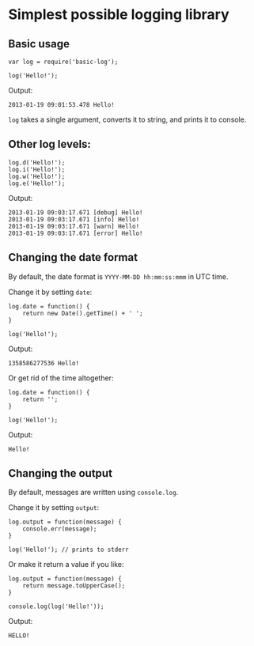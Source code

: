 # Simplest possible logging library

## Basic usage

	var log = require('basic-log');

	log('Hello!');

Output:

	2013-01-19 09:01:53.478 Hello!

`log` takes a single argument, converts it to string, and prints it to console.

## Other log levels:

	log.d('Hello!');
	log.i('Hello!');
	log.w('Hello!');
	log.e('Hello!');

Output:

	2013-01-19 09:03:17.671 [debug] Hello!
	2013-01-19 09:03:17.671 [info] Hello!
	2013-01-19 09:03:17.671 [warn] Hello!
	2013-01-19 09:03:17.671 [error] Hello!

## Changing the date format

By default, the date format is `YYYY-MM-DD hh:mm:ss:mmm` in UTC time.

Change it by setting `date`:

	log.date = function() {
		return new Date().getTime() + ' ';
	}

	log('Hello!');

Output:

	1358586277536 Hello!

Or get rid of the time altogether:

	log.date = function() {
		return '';
	}

	log('Hello!');

Output:

	Hello!

## Changing the output

By default, messages are written using `console.log`.

Change it by setting `output`:

	log.output = function(message) {
		console.err(message);
	}

	log('Hello!'); // prints to stderr

Or make it return a value if you like:

	log.output = function(message) {
		return message.toUpperCase();
	}

	console.log(log('Hello!'));

Output:

	HELLO!


